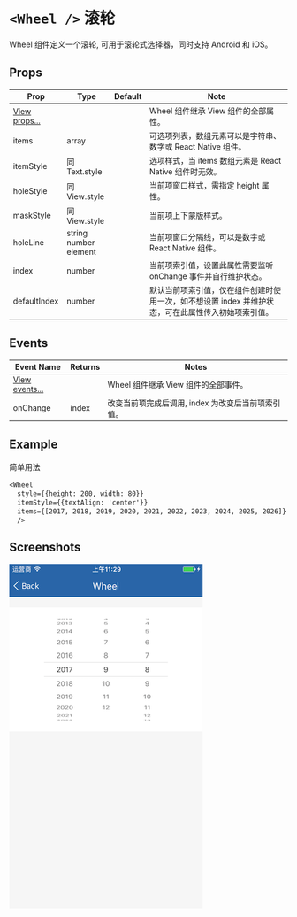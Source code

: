 # `<Wheel />` 滚轮
Wheel 组件定义一个滚轮, 可用于滚轮式选择器，同时支持 Android 和 iOS。

## Props
| Prop | Type | Default | Note |
|---|---|---|---|
| [View props...](https://facebook.github.io/react-native/docs/view.html) |  |  | Wheel 组件继承 View 组件的全部属性。
| items | array |  | 可选项列表，数组元素可以是字符串、数字或 React Native 组件。
| itemStyle | 同Text.style |  | 选项样式，当 items 数组元素是 React Native 组件时无效。
| holeStyle | 同View.style |  | 当前项窗口样式，需指定 height 属性。
| maskStyle | 同View.style |  | 当前项上下蒙版样式。
| holeLine | string<br/>number<br/>element |  | 当前项窗口分隔线，可以是数字或 React Native 组件。
| index | number |  | 当前项索引值，设置此属性需要监听 onChange 事件并自行维护状态。
| defaultIndex | number |  | 默认当前项索引值，仅在组件创建时使用一次，如不想设置 index 并维护状态，可在此属性传入初始项索引值。

## Events
| Event Name | Returns | Notes |
|---|---|---|
| [View events...](https://facebook.github.io/react-native/docs/view.html) |  | Wheel 组件继承 View 组件的全部事件。
| onChange | index | 改变当前项完成后调用, index 为改变后当前项索引值。

<!--
## Methods
None.

## Static Props
None.

## Static Methods
None.
-->

## Example
简单用法
```
<Wheel
  style={{height: 200, width: 80}}
  itemStyle={{textAlign: 'center'}}
  items={[2017, 2018, 2019, 2020, 2021, 2022, 2023, 2024, 2025, 2026]}
  />
```

## Screenshots
![](https://github.com/gyfgyf/react-native-teaset/blob/master/teaset/screenshots/14b-Wheel.png?raw=true)

